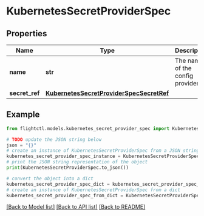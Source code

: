 # KubernetesSecretProviderSpec


## Properties

Name | Type | Description | Notes
------------ | ------------- | ------------- | -------------
**name** | **str** | The name of the config provider. | 
**secret_ref** | [**KubernetesSecretProviderSpecSecretRef**](KubernetesSecretProviderSpecSecretRef.md) |  | 

## Example

```python
from flightctl.models.kubernetes_secret_provider_spec import KubernetesSecretProviderSpec

# TODO update the JSON string below
json = "{}"
# create an instance of KubernetesSecretProviderSpec from a JSON string
kubernetes_secret_provider_spec_instance = KubernetesSecretProviderSpec.from_json(json)
# print the JSON string representation of the object
print(KubernetesSecretProviderSpec.to_json())

# convert the object into a dict
kubernetes_secret_provider_spec_dict = kubernetes_secret_provider_spec_instance.to_dict()
# create an instance of KubernetesSecretProviderSpec from a dict
kubernetes_secret_provider_spec_from_dict = KubernetesSecretProviderSpec.from_dict(kubernetes_secret_provider_spec_dict)
```
[[Back to Model list]](../README.md#documentation-for-models) [[Back to API list]](../README.md#documentation-for-api-endpoints) [[Back to README]](../README.md)



